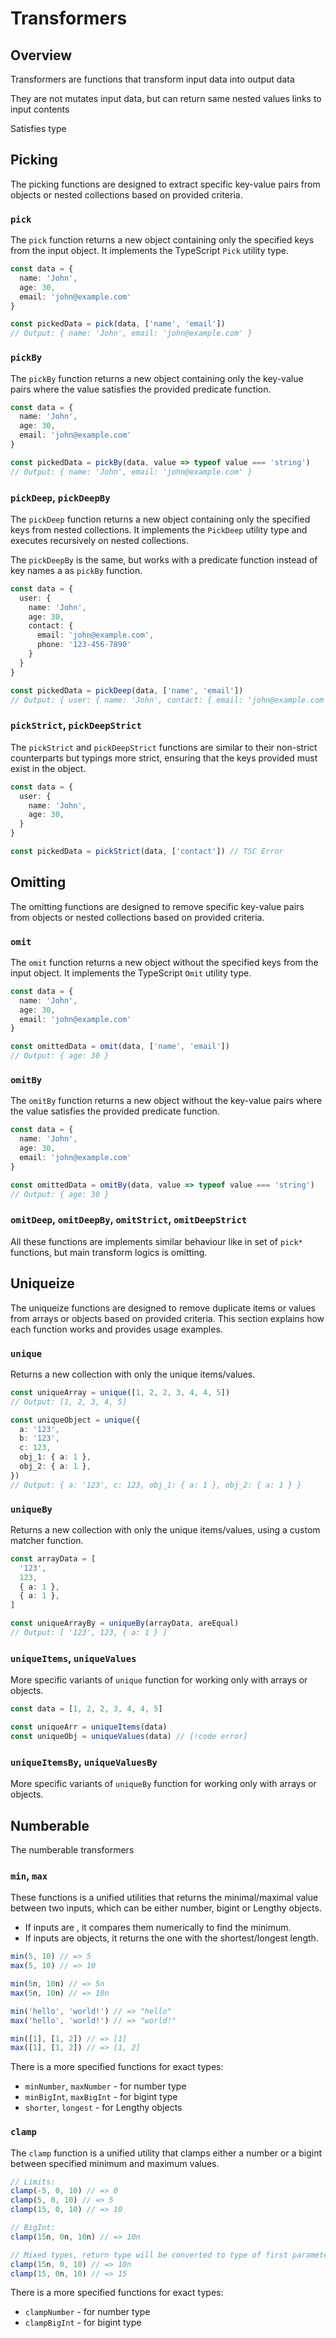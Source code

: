 <script setup>
import ApiLink from '../.vitepress/components/ApiLink.vue'
</script>

# Transformers
## Overview
Transformers are functions that transform input data into output data

They are not mutates input data, but can return same nested values links to input contents

Satisfies type <ApiLink name="FnTransform"/>

## Picking
The picking functions are designed to extract specific key-value pairs from objects or nested collections based on provided criteria.

### `pick`
The `pick` function returns a new object containing only the specified keys from the input object.
It implements the TypeScript `Pick` utility type.

```ts
const data = {
  name: 'John',
  age: 30,
  email: 'john@example.com'
}

const pickedData = pick(data, ['name', 'email'])
// Output: { name: 'John', email: 'john@example.com' }
```

### `pickBy`
The `pickBy` function returns a new object containing only the key-value pairs where the value satisfies the provided predicate function.

```ts
const data = {
  name: 'John',
  age: 30,
  email: 'john@example.com'
}

const pickedData = pickBy(data, value => typeof value === 'string')
// Output: { name: 'John', email: 'john@example.com' }
```

### `pickDeep`, `pickDeepBy`
The `pickDeep` function returns a new object containing only the specified keys from nested collections.
It implements the `PickDeep` utility type and executes recursively on nested collections.

The `pickDeepBy` is the same, but works with a predicate function instead of key names a as `pickBy` function.

```ts
const data = {
  user: {
    name: 'John',
    age: 30,
    contact: {
      email: 'john@example.com',
      phone: '123-456-7890'
    }
  }
}

const pickedData = pickDeep(data, ['name', 'email'])
// Output: { user: { name: 'John', contact: { email: 'john@example.com' } } }
```

### `pickStrict`, `pickDeepStrict`
The `pickStrict` and `pickDeepStrict` functions are similar to their non-strict counterparts but typings more strict, ensuring that the keys provided must exist in the object.

```ts
const data = {
  user: {
    name: 'John',
    age: 30,
  }
}

const pickedData = pickStrict(data, ['contact']) // TSC Error
```

## Omitting
The omitting functions are designed to remove specific key-value pairs from objects or nested collections based on provided criteria.

### `omit`
The `omit` function returns a new object without the specified keys from the input object. It implements the TypeScript `Omit` utility type.

```ts
const data = {
  name: 'John',
  age: 30,
  email: 'john@example.com'
}

const omittedData = omit(data, ['name', 'email'])
// Output: { age: 30 }
```

### `omitBy`
The `omitBy` function returns a new object without the key-value pairs where the value satisfies the provided predicate function.

```ts
const data = {
  name: 'John',
  age: 30,
  email: 'john@example.com'
}

const omittedData = omitBy(data, value => typeof value === 'string')
// Output: { age: 30 }
```

### `omitDeep`, `omitDeepBy`, `omitStrict`, `omitDeepStrict`
All these functions are implements similar behaviour like in set of `pick*` functions, but main transform logics is omitting.

## Uniqueize
The uniqueize functions are designed to remove duplicate items or values from arrays or objects based on provided criteria. This section explains how each function works and provides usage examples.

### `unique`
Returns a new collection with only the unique items/values.

```ts
const uniqueArray = unique([1, 2, 2, 3, 4, 4, 5])
// Output: [1, 2, 3, 4, 5]

const uniqueObject = unique({
  a: '123',
  b: '123',
  c: 123,
  obj_1: { a: 1 },
  obj_2: { a: 1 },
})
// Output: { a: '123', c: 123, obj_1: { a: 1 }, obj_2: { a: 1 } }
```

### `uniqueBy`
Returns a new collection with only the unique items/values, using a custom matcher function.

```ts
const arrayData = [
  '123',
  123,
  { a: 1 },
  { a: 1 },
]

const uniqueArrayBy = uniqueBy(arrayData, areEqual)
// Output: [ '123', 123, { a: 1 } ]
```

### `uniqueItems`, `uniqueValues`
More specific variants of `unique` function for working only with arrays or objects.

```ts
const data = [1, 2, 2, 3, 4, 4, 5]

const uniqueArr = uniqueItems(data)
const uniqueObj = uniqueValues(data) // [!code error]
```

### `uniqueItemsBy`, `uniqueValuesBy`
More specific variants of `uniqueBy` function for working only with arrays or objects.

## Numberable
The numberable transformers

### `min`, `max`
These functions is a unified utilities that returns the minimal/maximal value between two inputs, which can be either number, bigint or Lengthy objects.
- If inputs are <ApiLink name="Numeric"/>, it compares them numerically to find the minimum.
- If inputs are <ApiLink name="Lengthy"/> objects, it returns the one with the shortest/longest length.

```ts
min(5, 10) // => 5
max(5, 10) // => 10

min(5n, 10n) // => 5n
max(5n, 10n) // => 10n

min('hello', 'world!') // => "hello"
max('hello', 'world!') // => "world!"

min([1], [1, 2]) // => [1]
max([1], [1, 2]) // => [1, 2]
```

There is a more specified functions for exact types:
- `minNumber`, `maxNumber` - for number type
- `minBigInt`, `maxBigInt` - for bigint type
- `shorter`, `longest` - for Lengthy objects

### `clamp`
The `clamp` function is a unified utility that clamps either a number or a bigint between specified minimum and maximum values.

```ts
// Limits:
clamp(-5, 0, 10) // => 0
clamp(5, 0, 10) // => 5
clamp(15, 0, 10) // => 10

// BigInt:
clamp(15n, 0n, 10n) // => 10n

// Mixed types, return type will be converted to type of first parameter
clamp(15n, 0, 10) // => 10n
clamp(15, 0n, 10) // => 15
```

There is a more specified functions for exact types:
- `clampNumber` - for number type
- `clampBigInt` - for bigint type

